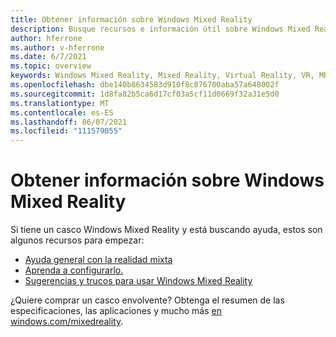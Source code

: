 ```yaml
---
title: Obtener información sobre Windows Mixed Reality
description: Busque recursos e información útil sobre Windows Mixed Reality.
author: hferrone
ms.author: v-hferrone
ms.date: 6/7/2021
ms.topic: overview
keywords: Windows Mixed Reality, Mixed Reality, Virtual Reality, VR, MR,
ms.openlocfilehash: dbe140b8634583d910f8c076700aba57a648002f
ms.sourcegitcommit: 1d8fa82b5ca6d17cf03a5cf11d0669f32a31e5d0
ms.translationtype: MT
ms.contentlocale: es-ES
ms.lasthandoff: 06/07/2021
ms.locfileid: "111579055"
---
```

# <a name="get-info-about-windows-mixed-reality"></a>Obtener información sobre Windows Mixed Reality

Si tiene un casco Windows Mixed Reality y está buscando ayuda, estos son algunos recursos para empezar:

* [Ayuda general con la realidad mixta](index.yml)
* [Aprenda a configurarlo.](set-up-windows-mixed-reality.md)
* [Sugerencias y trucos para usar Windows Mixed Reality](https://support.microsoft.com/tips/home)

¿Quiere comprar un casco envolvente? Obtenga el resumen de las especificaciones, las aplicaciones y mucho más [en windows.com/mixedreality](https://www.microsoft.com/mixed-reality/windows-mixed-reality?rtc=1).